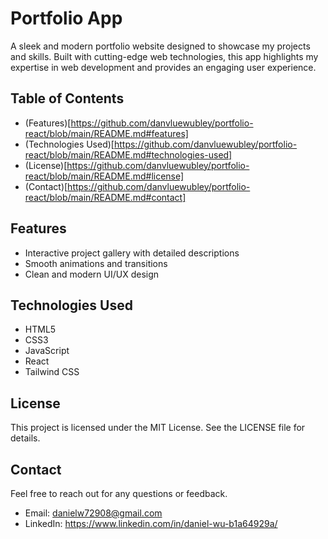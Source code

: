 # Portfolio App
A sleek and modern portfolio website designed to showcase my projects and skills. Built with cutting-edge web technologies, this app highlights my expertise in web development and provides an engaging user experience.

## Table of Contents
* (Features)[https://github.com/danvluewubley/portfolio-react/blob/main/README.md#features]
* (Technologies Used)[https://github.com/danvluewubley/portfolio-react/blob/main/README.md#technologies-used]
* (License)[https://github.com/danvluewubley/portfolio-react/blob/main/README.md#license]
* (Contact)[https://github.com/danvluewubley/portfolio-react/blob/main/README.md#contact]
  
## Features
* Interactive project gallery with detailed descriptions
* Smooth animations and transitions
* Clean and modern UI/UX design

## Technologies Used
* HTML5
* CSS3
* JavaScript
* React
* Tailwind CSS

## License
This project is licensed under the MIT License. See the LICENSE file for details.

## Contact
Feel free to reach out for any questions or feedback.
* Email: danielw72908@gmail.com
* LinkedIn: https://www.linkedin.com/in/daniel-wu-b1a64929a/
